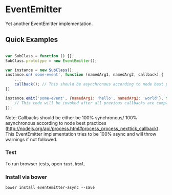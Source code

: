 EventEmitter
============

Yet another EventEmitter implementation.

## Quick Examples
```javascript

var SubClass = function () {};
SubClass.prototype = new EventEmitter();

var instance = new SubClass();
instance.on('some-event', function (namedArg1, namedArg2, callback) {
    ...
    callback(); // This should be asynchronous according to node best practices
})

instance.emit('some-event', {namedArg1: 'hello', namedArg2: 'world'}, function () {
    // This code will be invoked after all previous callbacks are completes 
});

```


Note: Callbacks should be either be 100% synchronous/ 100% asynchronous according to node best practices (http://nodejs.org/api/process.html#process_process_nexttick_callback). This EventEmitter implementation tries to be 100% async and will throw warnings if not followed.


### Test

To run browser tests, open `test.html`.

### Install via bower

`bower install eventemitter-async --save`

